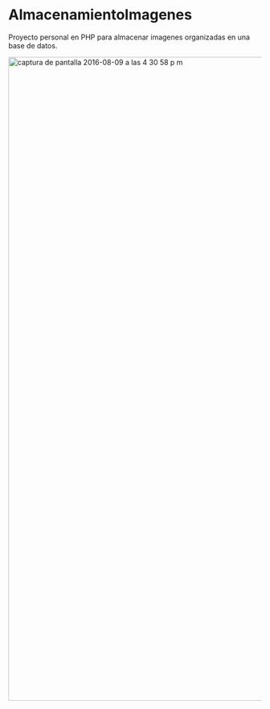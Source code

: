 # AlmacenamientoImagenes
Proyecto personal en PHP para almacenar imagenes organizadas en una base de datos.

<img width="1280" alt="captura de pantalla 2016-08-09 a las 4 30 58 p m" src="https://cloud.githubusercontent.com/assets/10249293/17534485/00d7cea0-5e4f-11e6-9721-fcaf661cd437.png">
